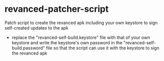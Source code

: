 # revanced-patcher-script
Patch script to create the revanced apk including your own keystore to sign self-created updates to the apk


- replace the "revanced-self-build.keystore" file with that of your own keystore and write the keystore's own password in the "revanced-self-build.password" file so that the script can use it with the keystore to sign the revanced apk
